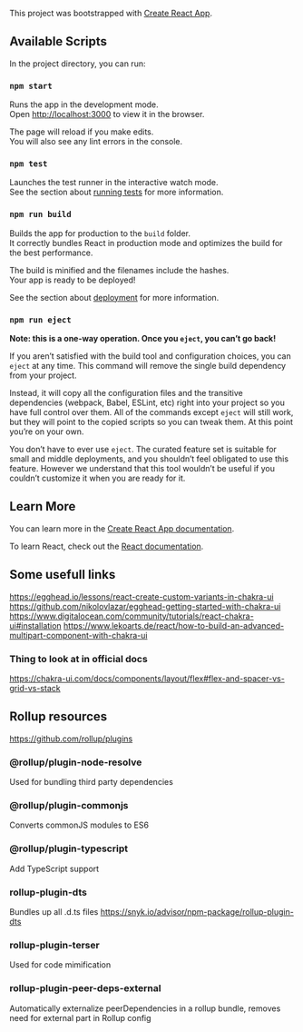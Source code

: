 This project was bootstrapped with
[Create React App](https://github.com/facebook/create-react-app).

## Available Scripts

In the project directory, you can run:

### `npm start`

Runs the app in the development mode.<br /> Open
[http://localhost:3000](http://localhost:3000) to view it in the browser.

The page will reload if you make edits.<br /> You will also see any lint errors
in the console.

### `npm test`

Launches the test runner in the interactive watch mode.<br /> See the section
about
[running tests](https://facebook.github.io/create-react-app/docs/running-tests)
for more information.

### `npm run build`

Builds the app for production to the `build` folder.<br /> It correctly bundles
React in production mode and optimizes the build for the best performance.

The build is minified and the filenames include the hashes.<br /> Your app is
ready to be deployed!

See the section about
[deployment](https://facebook.github.io/create-react-app/docs/deployment) for
more information.

### `npm run eject`

**Note: this is a one-way operation. Once you `eject`, you can’t go back!**

If you aren’t satisfied with the build tool and configuration choices, you can
`eject` at any time. This command will remove the single build dependency from
your project.

Instead, it will copy all the configuration files and the transitive
dependencies (webpack, Babel, ESLint, etc) right into your project so you have
full control over them. All of the commands except `eject` will still work, but
they will point to the copied scripts so you can tweak them. At this point
you’re on your own.

You don’t have to ever use `eject`. The curated feature set is suitable for
small and middle deployments, and you shouldn’t feel obligated to use this
feature. However we understand that this tool wouldn’t be useful if you couldn’t
customize it when you are ready for it.

## Learn More

You can learn more in the
[Create React App documentation](https://facebook.github.io/create-react-app/docs/getting-started).

To learn React, check out the [React documentation](https://reactjs.org/).


## Some usefull links
https://egghead.io/lessons/react-create-custom-variants-in-chakra-ui
https://github.com/nikolovlazar/egghead-getting-started-with-chakra-ui
https://www.digitalocean.com/community/tutorials/react-chakra-ui#installation
https://www.lekoarts.de/react/how-to-build-an-advanced-multipart-component-with-chakra-ui

### Thing to look at in official docs
https://chakra-ui.com/docs/components/layout/flex#flex-and-spacer-vs-grid-vs-stack



## Rollup resources
https://github.com/rollup/plugins

### @rollup/plugin-node-resolve
Used for bundling third party dependencies

### @rollup/plugin-commonjs
Converts commonJS modules to ES6 

### @rollup/plugin-typescript
Add TypeScript support
### rollup-plugin-dts
Bundles up all .d.ts files
https://snyk.io/advisor/npm-package/rollup-plugin-dts 

### rollup-plugin-terser
Used for code mimification 

### rollup-plugin-peer-deps-external
Automatically externalize peerDependencies in a rollup bundle, removes need for external part in Rollup config